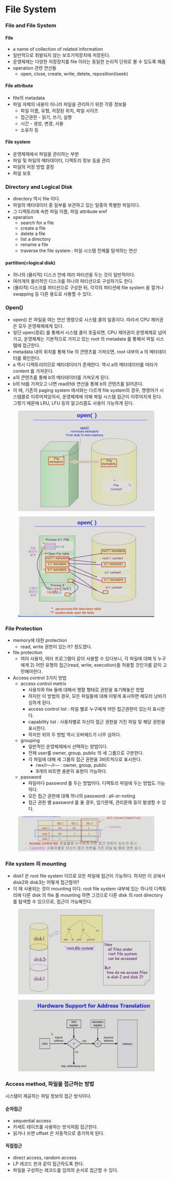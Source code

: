 # File System

### File and File System

#### File

* a name of collection of related information
* 일반적으로 휘발되지 않는 보조기억장치에 저장된다.
* 운영체제는 다양한 저장장치를 file 이라는 동일한 논리적 단위로 볼 수 있도록 해줌
* operation 관련 연산들
  * open, close, create, write, delete, reposition(lseek)

#### File attribute

* file의 metadata
* 파일 자체의 내용이 아니라 파일을 관리하기 위한 각종 정보들
  * 파일 이름, 유형, 저장된 위치, 파일 사이즈
  * 접근권한 - 읽기, 쓰기, 실행
  * 시간 - 생성, 변경, 사용
  * 소유자 등

#### File system

* 운영체제에서 파일을 관리하는 부분
* 파일 및 파일의 메타데이터, 디렉토리 정보 등을 관리
* 파일의 저장 방법 결정
* 파일 보호

### Directory and Logical Disk

* directory 역시 file 이다.
* 파일의 메타데이터 중 일부를 보관하고 있는 일종의 특별한 파일이다.
* 그 디렉토리에 속한 파일 이름, 파일 attribute emf
* operation
  * search for a file
  * create a file
  * delete a file
  * list a directory
  * rename a file
  * traverse the file system : 파일 시스템 전체를 탐색하는 연산

#### partition(=logical disk)

* 하나의 (물리적) 디스크 안에 여러 파티션을 두는 것이 일반적이다.
* 여러개의 물리적인 디스크를 하나의 파티션으로 구성하기도 한다.
* (물리적) 디스크를 파티션으로 구성한 뒤, 각각의 파티션에 file system 을 깔거나 swapping 등 다른 용도로 사용할 수 있다.

### Open()

* open() 은 파일을 여는 연산 명령으로 시스템 콜의 일종이다. 따라서 CPU 제어권은 모두 운영체제에게 있다.
* 일단 open(경로) 를 통해서 시스템 콜이 호출되면, CPU 제어권이 운영체제로 넘어가고, 운영체제는 기본적으로 가지고 있는 root 의 metadata 를 통해서 파일 시스템에 접근한다.
* metadata 내의 위치를 통해 file 의 콘텐츠를 가져오면, root 내부의 a 의 메타데이터를 확인한다.
* a 역시 디렉토리이므로 메타데이터가 존재한다. 역시 a의 메타데이터를 따라가 content 를 가져온다.
* a의 콘텐츠를 통해 b의 메타데이터를 가져오게 된다.
* b의 fd를 가져오고 나면 read(fd) 연산을 통해 b의 콘텐츠를 읽어온다.
* 이 때, 기존의 paging system 에서와는 다르게 file system의 경우, 명령어가 시스템콜로 이루어져있어서, 운영체제에 의해 파일 시스템 접근이 이루어지게 된다. 그렇기 때문에 LRU, LFU 등의 알고리즘도 사용이 가능하게 된다.

<figure><img src="../../.gitbook/assets/image (1) (1) (1) (3).png" alt=""><figcaption></figcaption></figure>

<figure><img src="../../.gitbook/assets/image (5) (3) (3).png" alt=""><figcaption></figcaption></figure>

### File Protection

* memory에 대한 protection
  * read, write 권한이 있는가? 정도였다.
* file protection
  * 여러 사용자, 여러 프로그램이 같이 사용할 수 있다보니, 각 파일에 대해 1) 누구에게 2) 어떤 유형의 접근(read, write, execution)을 허용할 것인가를 같이 고민해야한다.
* Access control 3가지 방법
  * access control metrix
    * 사용자와 file 들에 대해서 행렬 형태로 권한을 표기해놓은 방법
    * 하지만 이 방법의 경우, 모든 파일들에 대해 이렇게 표시하면 메모리 낭비가 심하게 된다.
    * access control list : 파일 별로 누구에게 어떤 접근권한이 있는지 표시한다.
    * capability list : 사용자별로 자신이 접근 권한을 가진 파일 및 해당 권한을 표시한다.
    * 하지만 위의 두 방법 역시 오버헤드가 너무 심하다.
  * grouping
    * 일반적인 운영체제에서 선택하는 방법이다.
    * 전체 user를 owner, group, public 의 세 그룹으로 구분한다.
    * 각 파일에 대해 세 그룹의 접근 권한을 3비트씩으로 표시한다.
      * rwx/r—/r— : owner, group, public
      * 9개의 비트면 충분히 표현이 가능하다.
  * password
    * 파일마다 password 를 두는 방법이다. 디렉토리 파일에 두는 방법도 가능하다.
    * 모든 접근 권한에 대해 하나의 password : all-or-noting
    * 접근 권한 별 password 를 둘 경우, 암기문제, 관리문제 등이 발생할 수 있다.

<figure><img src="../../.gitbook/assets/image (3) (1) (1).png" alt=""><figcaption></figcaption></figure>

### File system 의 mounting

* disk1 은 root file system 이므로 모든 파일에 접근이 가능하다. 하지만 이 곳에서 disk2와 disk3는 어떻게 접근할까?
* 이 때 사용되는 것이 mounting 이다. root file system 내부에 있는 하나의 디렉토리에 다른 disk 의 file 를 mounting 하면 그것으로 다른 disk 의 root directory 를 탐색할 수 있으므로, 접근이 가능해진다.

<figure><img src="../../.gitbook/assets/image (7) (1) (2).png" alt=""><figcaption></figcaption></figure>

<figure><img src="../../.gitbook/assets/image (20) (1).png" alt=""><figcaption></figcaption></figure>

### Access method, 파일을 접근하는 방법

시스템이 제공하는 파일 정보의 접근 방식이다.

#### 순차접근

* sequential access
* 카세트 테이프를 사용하는 방식처럼 접근한다.
* 읽거나 쓰면 offset 은 자동적으로 증가하게 된다.

#### 직접접근

* direct access, random access
* LP 레코드 판과 같이 접근하도록 한다.
* 파일을 구성하는 레코드를 임의의 순서로 접근할 수 있다.
